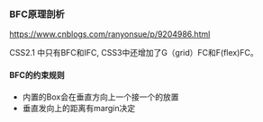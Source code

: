 ### BFC原理剖析
https://www.cnblogs.com/ranyonsue/p/9204986.html

CSS2.1 中只有BFC和IFC, CSS3中还增加了G（grid）FC和F(flex)FC。

#### BFC的约束规则
-   内置的Box会在垂直方向上一个接一个的放置
-   垂直发向上的距离有margin决定